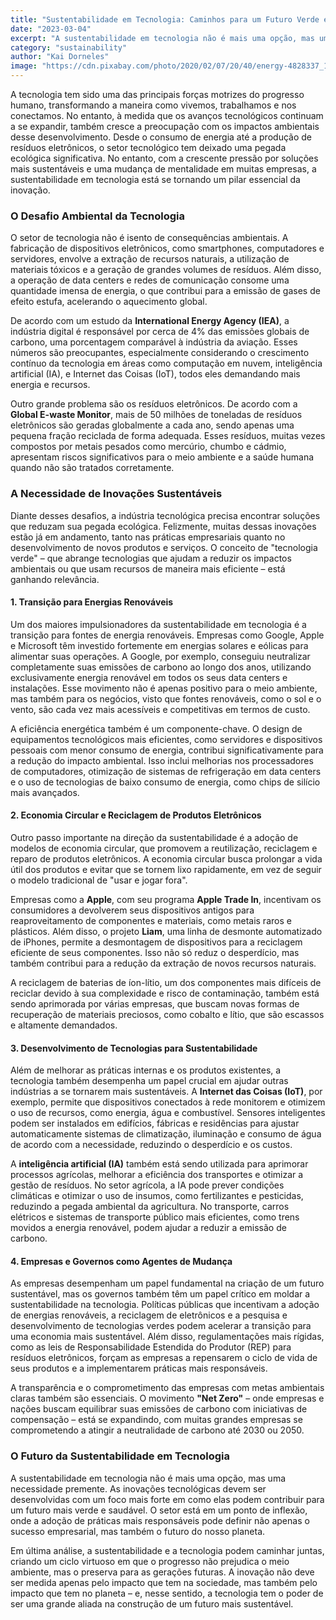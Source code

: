 ```yaml
---
title: "Sustentabilidade em Tecnologia: Caminhos para um Futuro Verde e Digital"
date: "2023-03-04"
excerpt: "A sustentabilidade em tecnologia não é mais uma opção, mas uma necessidade premente para garantir que o progresso não prejudique o meio ambiente, mas o preserve para as gerações futuras."
category: "sustainability"
author: "Kai Dorneles"
image: "https://cdn.pixabay.com/photo/2020/02/07/20/40/energy-4828337_1280.jpg"
---
```


A tecnologia tem sido uma das principais forças motrizes do progresso humano, transformando a maneira como vivemos, trabalhamos e nos conectamos. No entanto, à medida que os avanços tecnológicos continuam a se expandir, também cresce a preocupação com os impactos ambientais desse desenvolvimento. Desde o consumo de energia até a produção de resíduos eletrônicos, o setor tecnológico tem deixado uma pegada ecológica significativa. No entanto, com a crescente pressão por soluções mais sustentáveis e uma mudança de mentalidade em muitas empresas, a sustentabilidade em tecnologia está se tornando um pilar essencial da inovação.

### O Desafio Ambiental da Tecnologia

O setor de tecnologia não é isento de consequências ambientais. A fabricação de dispositivos eletrônicos, como smartphones, computadores e servidores, envolve a extração de recursos naturais, a utilização de materiais tóxicos e a geração de grandes volumes de resíduos. Além disso, a operação de data centers e redes de comunicação consome uma quantidade imensa de energia, o que contribui para a emissão de gases de efeito estufa, acelerando o aquecimento global.

De acordo com um estudo da **International Energy Agency (IEA)**, a indústria digital é responsável por cerca de 4% das emissões globais de carbono, uma porcentagem comparável à indústria da aviação. Esses números são preocupantes, especialmente considerando o crescimento contínuo da tecnologia em áreas como computação em nuvem, inteligência artificial (IA), e Internet das Coisas (IoT), todos eles demandando mais energia e recursos.

Outro grande problema são os resíduos eletrônicos. De acordo com a **Global E-waste Monitor**, mais de 50 milhões de toneladas de resíduos eletrônicos são geradas globalmente a cada ano, sendo apenas uma pequena fração reciclada de forma adequada. Esses resíduos, muitas vezes compostos por metais pesados como mercúrio, chumbo e cádmio, apresentam riscos significativos para o meio ambiente e a saúde humana quando não são tratados corretamente.

### A Necessidade de Inovações Sustentáveis

Diante desses desafios, a indústria tecnológica precisa encontrar soluções que reduzam sua pegada ecológica. Felizmente, muitas dessas inovações estão já em andamento, tanto nas práticas empresariais quanto no desenvolvimento de novos produtos e serviços. O conceito de "tecnologia verde" – que abrange tecnologias que ajudam a reduzir os impactos ambientais ou que usam recursos de maneira mais eficiente – está ganhando relevância.

#### 1. **Transição para Energias Renováveis**

Um dos maiores impulsionadores da sustentabilidade em tecnologia é a transição para fontes de energia renováveis. Empresas como Google, Apple e Microsoft têm investido fortemente em energias solares e eólicas para alimentar suas operações. A Google, por exemplo, conseguiu neutralizar completamente suas emissões de carbono ao longo dos anos, utilizando exclusivamente energia renovável em todos os seus data centers e instalações. Esse movimento não é apenas positivo para o meio ambiente, mas também para os negócios, visto que fontes renováveis, como o sol e o vento, são cada vez mais acessíveis e competitivas em termos de custo.

A eficiência energética também é um componente-chave. O design de equipamentos tecnológicos mais eficientes, como servidores e dispositivos pessoais com menor consumo de energia, contribui significativamente para a redução do impacto ambiental. Isso inclui melhorias nos processadores de computadores, otimização de sistemas de refrigeração em data centers e o uso de tecnologias de baixo consumo de energia, como chips de silício mais avançados.

#### 2. **Economia Circular e Reciclagem de Produtos Eletrônicos**

Outro passo importante na direção da sustentabilidade é a adoção de modelos de economia circular, que promovem a reutilização, reciclagem e reparo de produtos eletrônicos. A economia circular busca prolongar a vida útil dos produtos e evitar que se tornem lixo rapidamente, em vez de seguir o modelo tradicional de "usar e jogar fora".

Empresas como a **Apple**, com seu programa **Apple Trade In**, incentivam os consumidores a devolverem seus dispositivos antigos para reaproveitamento de componentes e materiais, como metais raros e plásticos. Além disso, o projeto **Liam**, uma linha de desmonte automatizado de iPhones, permite a desmontagem de dispositivos para a reciclagem eficiente de seus componentes. Isso não só reduz o desperdício, mas também contribui para a redução da extração de novos recursos naturais.

A reciclagem de baterias de íon-lítio, um dos componentes mais difíceis de reciclar devido à sua complexidade e risco de contaminação, também está sendo aprimorada por várias empresas, que buscam novas formas de recuperação de materiais preciosos, como cobalto e lítio, que são escassos e altamente demandados.

#### 3. **Desenvolvimento de Tecnologias para Sustentabilidade**

Além de melhorar as práticas internas e os produtos existentes, a tecnologia também desempenha um papel crucial em ajudar outras indústrias a se tornarem mais sustentáveis. A **Internet das Coisas (IoT)**, por exemplo, permite que dispositivos conectados à rede monitorem e otimizem o uso de recursos, como energia, água e combustível. Sensores inteligentes podem ser instalados em edifícios, fábricas e residências para ajustar automaticamente sistemas de climatização, iluminação e consumo de água de acordo com a necessidade, reduzindo o desperdício e os custos.

A **inteligência artificial (IA)** também está sendo utilizada para aprimorar processos agrícolas, melhorar a eficiência dos transportes e otimizar a gestão de resíduos. No setor agrícola, a IA pode prever condições climáticas e otimizar o uso de insumos, como fertilizantes e pesticidas, reduzindo a pegada ambiental da agricultura. No transporte, carros elétricos e sistemas de transporte público mais eficientes, como trens movidos a energia renovável, podem ajudar a reduzir a emissão de carbono.

#### 4. **Empresas e Governos como Agentes de Mudança**

As empresas desempenham um papel fundamental na criação de um futuro sustentável, mas os governos também têm um papel crítico em moldar a sustentabilidade na tecnologia. Políticas públicas que incentivam a adoção de energias renováveis, a reciclagem de eletrônicos e a pesquisa e desenvolvimento de tecnologias verdes podem acelerar a transição para uma economia mais sustentável. Além disso, regulamentações mais rígidas, como as leis de Responsabilidade Estendida do Produtor (REP) para resíduos eletrônicos, forçam as empresas a repensarem o ciclo de vida de seus produtos e a implementarem práticas mais responsáveis.

A transparência e o comprometimento das empresas com metas ambientais claras também são essenciais. O movimento **"Net Zero"** – onde empresas e nações buscam equilibrar suas emissões de carbono com iniciativas de compensação – está se expandindo, com muitas grandes empresas se comprometendo a atingir a neutralidade de carbono até 2030 ou 2050.

### O Futuro da Sustentabilidade em Tecnologia

A sustentabilidade em tecnologia não é mais uma opção, mas uma necessidade premente. As inovações tecnológicas devem ser desenvolvidas com um foco mais forte em como elas podem contribuir para um futuro mais verde e saudável. O setor está em um ponto de inflexão, onde a adoção de práticas mais responsáveis pode definir não apenas o sucesso empresarial, mas também o futuro do nosso planeta.

Em última análise, a sustentabilidade e a tecnologia podem caminhar juntas, criando um ciclo virtuoso em que o progresso não prejudica o meio ambiente, mas o preserva para as gerações futuras. A inovação não deve ser medida apenas pelo impacto que tem na sociedade, mas também pelo impacto que tem no planeta – e, nesse sentido, a tecnologia tem o poder de ser uma grande aliada na construção de um futuro mais sustentável.